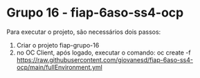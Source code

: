 # Grupo 16 - fiap-6aso-ss4-ocp

Para executar o projeto, são necessários dois passos:
1. Criar o projeto fiap-grupo-16
2. no OC Client, após logado, executar o comando: oc create -f https://raw.githubusercontent.com/giovanesd/fiap-6aso-ss4-ocp/main/fullEnvironment.yml
